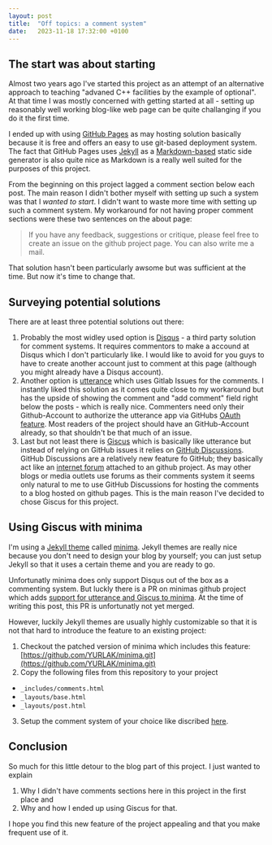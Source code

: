 ```yaml
---
layout: post
title:  "Off topics: a comment system"
date:   2023-11-18 17:32:00 +0100
---
```


## The start was about starting

Almost two years ago I've started this project as an attempt of an alternative approach to
teaching "advaned C++ facilities by the example of optional". At that time I was mostly concerned
with getting started at all - setting up reasonably well working blog-like web page can be 
quite challanging if you do it the first time.

I ended up with using [GitHub Pages](https://pages.github.com/) as may hosting solution basically
because it is free and offers an easy to use git-based deployment system. The fact that
GitHub Pages uses [Jekyll](https://jekyllrb.com/) as a
[Markdown-based](https://www.markdownguide.org/tools/jekyll/) static side generator is also quite nice
as Markdown is a really well suited for the purposes of this project.

From the beginning on this project lagged a comment section below each post. The main reason
I didn't bother myself with setting up such a system was that I _wanted to start_. I didn't
want to waste more time with setting up such a comment system. My workaround for not having
proper comment sections were these two sentences on the about page:

> If you have any feedback, suggestions or critique, please feel free to create an issue on
> the github project page. You can also write me a mail.

That solution hasn't been particularly awsome but was sufficient at the time. But now it's
time to change that.

## Surveying potential solutions

There are at least three potential solutions out there:

1. Probably the most widley used option is [Disqus](https://disqus.com/) - a third party solution for
   comment systems. It requires commentors to make a accound at Disqus which I don't particularly like.
   I would like to avoid for you guys to have to create another account just to comment at this page
   (although you might already have a Disqus account).
2. Another option is [utterance](https://github.com/utterance/utterances) which uses Gitlab Issues for
   the comments. I instantly liked this solution as it comes quite close to my workaround but has the
   upside of showing the comment and "add comment" field right below the posts - which is really nice.
   Commenters need only their Github-Account to authorize the utterance app via GitHubs
   [OAuth feature](https://docs.github.com/en/apps/oauth-apps/building-oauth-apps/authorizing-oauth-apps#web-application-flow).
   Most readers of the project should have an GitHub-Account already, so that shouldn't be that much
   of an issue.
3. Last but not least there is [Giscus](https://giscus.app/) which is basically like utterance but instead
   of relying on GitHub issues it relies on [GitHub Discussions](https://docs.github.com/en/discussions).
   GitHub Discussions are a relatively new feature fo GitHub; they basically act like an
   [internet forum](https://en.wikipedia.org/wiki/Internet_forum) attached to an github project. As
   may other blogs or media outlets use forums as their comments system it seems only natural to me
   to use GitHub Discussions for hosting the comments to a blog hosted on github pages. This is the
   main reason I've decided to chose Giscus for this project.

## Using Giscus with minima

I'm using a [Jekyll theme](http://jekyllthemes.org/) called [minima](https://jekyll.github.io/minima/).
Jekyll themes are really nice because you don't need to design your blog by yourself; you can just
setup Jekyll so that it uses a certain theme and you are ready to go.

Unfortunatly minima does only support Disqus out of the box as a commenting system. But luckly there
is a PR on minimas github project which adds
[support for utterance and Giscus to minima](https://github.com/jekyll/minima/pull/702). At the time
of writing this post, this PR is unfortunatly not yet merged.

However, luckily Jekyll themes are usually highly customizable so that it is not that hard to introduce
the feature to an existing project:

1. Checkout the patched version of minima which includes this feature:
   [https://github.com/YURLAK/minima.git](https://github.com/YURLAK/minima.git)
2. Copy the following files from this repository to your project
  - `_includes/comments.html`
  - `_layouts/base.html`
  - `_layouts/post.html`
3. Setup the comment system of your choice like discribed
   [here](https://github.com/YURLAK/minima/tree/master#enabling-comments-via-disqus-utterances-giscus).

## Conclusion

So much for this little detour to the blog part of this project. I just wanted to explain

1. Why I didn't have comments sections here in this project in the first place and
2. Why and how I ended up using Giscus for that.

I hope you find this new feature of the project appealing and that you make frequent use of it.

